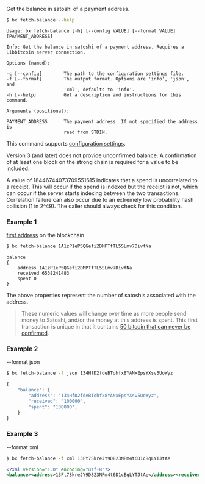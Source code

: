 Get the balance in satoshi of a payment address.
```sh
$ bx fetch-balance --help
```
```
Usage: bx fetch-balance [-h] [--config VALUE] [--format VALUE]           
[PAYMENT_ADDRESS]                                                        

Info: Get the balance in satoshi of a payment address. Requires a        
Libbitcoin server connection.                                    

Options (named):

-c [--config]        The path to the configuration settings file.        
-f [--format]        The output format. Options are 'info', 'json', and  
                     'xml', defaults to 'info'.                          
-h [--help]          Get a description and instructions for this command.

Arguments (positional):

PAYMENT_ADDRESS      The payment address. If not specified the address is
                     read from STDIN.
```
This command supports [configuration settings](Configuration-Settings).

Version 3 (and later) does not provide unconfirmed balance. A confirmation of at least one block on the strong chain is required for a value to be included.

A value of 18446744073709551615 indicates that a spend is uncorrelated to a receipt. This will occur if the spend is indexed but the receipt is not, which can occur if the server starts indexing between the two transactions. Correlation failure can also occur due to an extremely low probability hash collision (1 in 2^49). The caller should always check for this condition.

### Example 1
[first address](https://blockchain.info/address/1A1zP1eP5QGefi2DMPTfTL5SLmv7DivfNa) on the blockchain
```sh
$ bx fetch-balance 1A1zP1eP5QGefi2DMPTfTL5SLmv7DivfNa
```
```
balance
{
    address 1A1zP1eP5QGefi2DMPTfTL5SLmv7DivfNa
    received 6538241483
    spent 0
}
```

The above properties represent the number of satoshis associated with the address.

> These numeric values will change over time as more people send money to Satoshi, and/or the money at this address is spent. This first transaction is unique in that it contains [50 bitcoin that can never be confirmed](https://en.bitcoin.it/wiki/Genesis_block).

### Example 2
--format json
```sh
$ bx fetch-balance -f json 134HfD2fdeBTohfx8YANxEpsYXsv5UoWyz
```
```js
{
    "balance": {
        "address": "134HfD2fdeBTohfx8YANxEpsYXsv5UoWyz",
        "received": "100000",
        "spent": "100000",
    }
}
```
### Example 3
--format xml
```sh
$ bx fetch-balance -f xml 13Ft7SkreJY9D823NPm4t6D1cBqLYTJtAe
```
```xml
<?xml version="1.0" encoding="utf-8"?>
<balance><address>13Ft7SkreJY9D823NPm4t6D1cBqLYTJtAe</address><received>90000</received><spent>0</spent></balance>
```
